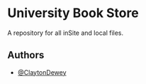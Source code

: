 # University Book Store

A repository for all inSite and local files.

## Authors

- [@ClaytonDewey](https://www.github.com/ClaytonDewey)